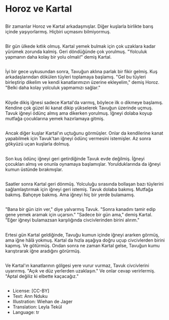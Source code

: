 # Horoz ve Kartal

##
Bir zamanlar Horoz ve Kartal arkadaşmışlar. Diğer kuşlarla birlikte barış içinde yaşıyorlarmış. Hiçbiri uçmasını bilmiyormuş.

##
Bir gün ülkede kıtlık olmuş. Kartal yemek bulmak için çok uzaklara kadar yürümek zorunda kalmiş. Geri döndüğünde çok yorulmuş. "Yolculuk yapmanın daha kolay bir yolu olmalı!" demiş Kartal.

##
İyi bir gece uykusundan sonra, Tavuğun aklına parlak bir fikir gelmiş. Kuş arkadaşlarından dökülen tüyleri toplamaya başlamış. "Gel bu tüyleri birleştirip dikelim ve kendi kanatlarımızın üzerine ekleyelim," demiş Horoz. "Belki daha kolay yolculuk yapmamızı sağlar."

##
Köyde dikiş iğnesi sadece Kartal'da varmış, böylece ilk o dikmeye başlamış. Kendine çok güzel iki kanat dikip yükselerek Tavuğun üzerinde uçmuş. Tavuk iğneyi ödünç almış ama dikerken yorulmuş. İğneyi dolaba koyup mutfağa çocuklarına yemek hazırlamaya gitmiş.

##
Ancak diğer kuşlar Kartal'ın uçtuğunu görmüşler. Onlar da kendilerine kanat yapabilmek için Tavuk'tan iğneyi ödünç vermesini istemişler. Az sonra gökyüzü uçan kuşlarla dolmuş.

##
Son kuş ödünç iğneyi geri getirdiğinde Tavuk evde değilmiş. İğneyi çocukları almış ve onunla oynamaya başlamışlar. Yorulduklarında da iğneyi kumun üstünde bırakmışlar.

##
Saatler sonra Kartal geri dönmüş. Yolculuğu sırasında bollaşan bazı tüylerini sağlamlaştırmak için iğneyi geri istemiş. Tavuk dolaba bakmış. Mutfağa bakmış. Bahçeye bakmış. Ama iğneyi hiç bir yerde bulamamış.

##
"Bana bir gün izin ver," diye yalvarmış Tavuk. "Sonra kanadını tamir edip gene yemek aramak için uçarsın." "Sadece bir gün ama," demiş Kartal. "Eğer iğneyi bulamazsan karşılığında civcivlerinden birini alırım."

##
Ertesi gün Kartal geldiğinde, Tavuğu kumun içinde iğneyi ararken görmüş, ama iğne hâlâ yokmuş. Kartal da hızla aşağıya doğru uçup civcivlerden birini kapmış. Ve götürmüş. Ondan sonra ne zaman Kartal gelse, Tavuğun kumu karıştırarak iğne aradığını görürmüş.

##
Ve Kartal'ın kanatlarının gölgesi yere vurur vurmaz, Tavuk civcivlerini uyarırmış. "Açık ve düz yerlerden uzaklaşın." Ve onlar cevap verirlermiş. "Aptal değiliz ki elbette kaçacağız."

##
* License: [CC-BY]
* Text: Ann Nduku
* Illustration: Wiehan de Jager
* Translation: Leyla Tekül
* Language: tr
